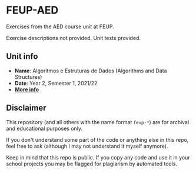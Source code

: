 # FEUP-AED

Exercises from the AED course unit at FEUP.

Exercise descriptions not provided. Unit tests provided.

## Unit info

* **Name**: Algoritmos e Estruturas de Dados (Algorithms and Data Structures)
* **Date**: Year 2, Semester 1, 2021/22
* [**More info**](https://sigarra.up.pt/feup/ucurr_geral.ficha_uc_view?pv_ocorrencia_id=484404)

## Disclaimer

This repository (and all others with the name format `feup-*`) are for archival and educational purposes only.

If you don't understand some part of the code or anything else in this repo, feel free to ask (although I may not understand it myself anymore).

Keep in mind that this repo is public. If you copy any code and use it in your school projects you may be flagged for plagiarism by automated tools.
